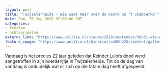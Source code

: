 ```yaml
---
layout: post
title: "Twijzelerheide - Wie weet meer over de moord op ‘t Ikeboerke’"
date: Sun, 30 Sep 2018 07:00:00 GMT
categories: 
- fryslan 
- achtkarspelen 
externe_link: "https://www.politie.nl/nieuws/2018/september/30/01-wie-weet-meer-over-de-moord-op-%E2%80%98t-ikeboerke%E2%80%99.html"
feature_image: "https://www.politie.nl/binaries/w400h225/content/gallery/politie/nieuws/2018/september/cold-case-reinder-lulofs.jpg"
---
```


Vandaag is het precies 22 jaar geleden dat Reinder Lulofs dood werd aangetroffen in zijn boerderijtje in Twijzelerheide. Tot op de dag van vandaag is onduidelijk wat er zich op die fatale dag heeft afgespeeld.
